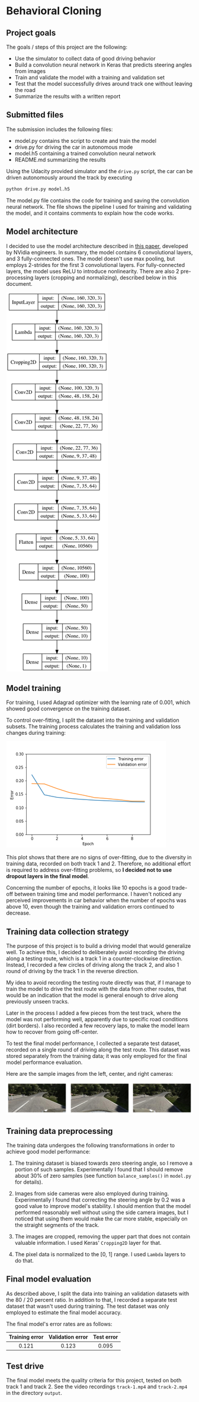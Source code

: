 # Behavioral Cloning

## Project goals

The goals / steps of this project are the following:
* Use the simulator to collect data of good driving behavior
* Build a convolution neural network in Keras that predicts steering angles from images
* Train and validate the model with a training and validation set
* Test that the model successfully drives around track one without leaving the road
* Summarize the results with a written report


[//]: # (Image References)

[model]: ./output/model.png "Model Visualization"
[loss]: ./output/loss.png "Training/validation loss"
[camera-images]: ./output/camera-images.png "Sample camera images"

## Submitted files

The submission includes the following files: 

* model.py contains the script to create and train the model
* drive.py for driving the car in autonomous mode
* model.h5 containing a trained convolution neural network 
* README.md summarizing the results

Using the Udacity provided simulator and the `drive.py` script, the car can be
driven autonomously around the track by executing 
```sh 
python drive.py model.h5
```

The model.py file contains the code for training and saving the convolution
neural network. The file shows the pipeline I used for training and validating
the model, and it contains comments to explain how the code works.

## Model architecture 

I decided to use the model architecture described in
[this paper](https://images.nvidia.com/content/tegra/automotive/images/2016/solutions/pdf/end-to-end-dl-using-px.pdf),
developed by NVidia engineers. In summary, the model contains 6 convolutional
layers, and 3 fully-connected ones. The model doesn't use max pooling, but
employs 2-strides for the first 3 convolutional layers.  For fully-connected
layers, the model uses ReLU to introduce nonlinearity. There are also 2
pre-processing layers (cropping and normalizing), described below in this
document.

![Model architecture][model]

## Model training

For training, I used Adagrad optimizer with the learning rate of 0.001, which
showed good convergence on the training dataset. 

To control over-fitting, I split the dataset into the training and validation
subsets. The training process calculates the training and validation loss
changes during training: 

![Loss visualization][loss]

This plot shows that there are no signs of over-fitting, due to the diversity in
training data, recorded on both track 1 and 2. Therefore, no additional effort
is required to address over-fitting problems, so **I decided not to use dropout
layers in the final model**.

Concerning the number of epochs, it looks like 10 epochs is a good trade-off
between training time and model performance. I haven't noticed any perceived
improvements in car behavior when the number of epochs was above 10, even
though the training and validation errors continued to decrease. 

## Training data collection strategy

The purpose of this project is to build a driving model that would generalize
well. To achieve this, I decided to deliberately avoid recording the driving
along a testing route, which is a track 1 in a counter-clockwise
direction. Instead, I recorded a few circles of driving along the track 2, and
also 1 round of driving by the track 1 in the reverse direction. 

My idea to avoid recording the testing route directly was that, if I manage to
train the model to drive the test route with the data from other routes, that
would be an indication that the model is general enough to drive along
previously unseen tracks. 

Later in the process I added a few pieces from the test track, where the model
was not performing well, apparently due to specific road conditions (dirt
borders). I also recorded a few recovery laps, to make the model learn how to
recover from going off-center.

To test the final model performance, I collected a separate test dataset,
recorded on a single round of driving along the test route. This dataset was
stored separately from the training data; it was only employed for the final
model performance evaluation.

Here are the sample images from the left, center, and right cameras:

![Sample images][camera-images]

## Training data preprocessing

The training data undergoes the following transformations in order to achieve
good model performance: 

1. The training dataset is biased towards zero steering angle, so I remove a
portion of such samples. Experimentally I found that I should remove about 30%
of zero samples (see function `balance_samples()` in `model.py` for details). 

2. Images from side cameras were also employed during training. Experimentally I
found that correcting the steering angle by 0.2 was a good value to improve
model's stability. I should mention that the model performed reasonably well
without using the side camera images, but I noticed that using them would
make the car more stable, especially on the straight segments of the track.

3. The images are cropped, removing the upper part that does not contain
valuable information. I used Keras' `Cropping2D` layer for that. 

4. The pixel data is normalized to the [0, 1] range. I used `Lambda` layers to
do that.

## Final model evaluation 

As described above, I split the data into training an validation datasets with
the 80 / 20 percent ratio. In addition to that, I recorded a separate test
dataset that wasn't used during training. The test dataset was only employed to
estimate the final model accuracy.

The final model's error rates are as follows: 

| Training error | Validation error | Test error |
|:--------------:|:----------------:|:----------:|
| 0.121          | 0.123            | 0.095      |


## Test drive

The final model meets the quality criteria for this project, tested on both
track 1 and track 2. See the video recordings `track-1.mp4` and `track-2.mp4` in
the directory `output`.
